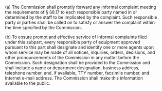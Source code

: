 (a) The Commission shall promptly forward any informal complaint meeting the requirements of § 68.17 to each responsible party named in or determined by the staff to be implicated by the complaint. Such responsible party or parties shall be called on to satisfy or answer the complaint within the time specified by the Commission.

(b) To ensure prompt and effective service of informal complaints filed under this subpart, every responsible party of equipment approved pursuant to this part shall designate and identify one or more agents upon whom service may be made of all notices, inquiries, orders, decisions, and other pronouncements of the Commission in any matter before the Commission. Such designation shall be provided to the Commission and shall include a name or department designation, business address, telephone number, and, if available, TTY number, facsimile number, and Internet e-mail address. The Commission shall make this information available to the public.

